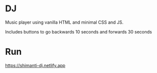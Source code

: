 # DJ
Music player using vanilla HTML and minimal CSS and JS.

Includes buttons to go backwards 10 seconds and forwards 30 seconds

# Run
https://shimanti-dj.netlify.app
